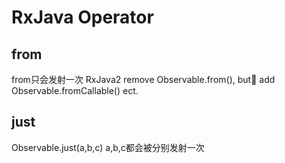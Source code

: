 # RxJava Operator

## from
from只会发射一次
RxJava2 remove Observable.from(), but add Observable.fromCallable() ect.

## just
Observable.just(a,b,c)
a,b,c都会被分别发射一次